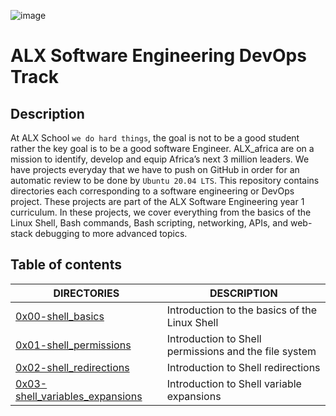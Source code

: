 ![image](https://user-images.githubusercontent.com/105258746/188767412-2ac881ad-4583-491c-9f86-fa210d23a9db.png)

# ALX Software Engineering DevOps Track

## Description
At ALX School `we do hard things`, the goal is not to be a good student rather the key goal is to be a good software Engineer. ALX_africa are on a mission to identify, develop and equip Africa’s next 3 million leaders. We have projects everyday that we have to push on GitHub in order for an automatic review to be done by `Ubuntu 20.04 LTS`. This repository contains directories each corresponding to a software engineering or DevOps project. These projects are part of the ALX Software Engineering year 1 curriculum. In these projects, we cover everything from the basics of the Linux Shell, Bash commands, Bash scripting, networking, APIs, and web-stack debugging to more advanced topics.

## Table of contents
DIRECTORIES | DESCRIPTION
--------- | -----------
[0x00-shell_basics](https://github.com/themathematcs/alx-system_engineering-devops/tree/master/0x00-shell_basics) | Introduction to the basics of the Linux Shell
[0x01-shell_permissions](https://github.com/themathematcs/alx-system_engineering-devops/tree/master/0x01-shell_permissions) | Introduction to Shell permissions and the file system
[0x02-shell_redirections](https://github.com/themathematcs/alx-system_engineering-devops/tree/master/0x02-shell_redirections) | Introduction to Shell redirections
[0x03-shell_variables_expansions](https://github.com/themathematcs/alx-system_engineering-devops/tree/master/0x03-shell_variables_expansions) | Introduction to Shell variable expansions
